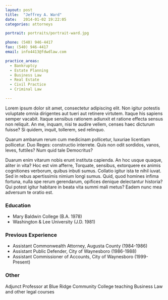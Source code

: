 ```yaml
---
layout: post
title:  "Jeffrey A. Ward"
date:   2014-01-02 19:22:05
categories: attorneys

portrait: portraits/portrait-ward.jpg

phone: (540) 946-4417
fax: (540) 946-4417
email: info4413@fdwdlaw.com

practice_areas:
  - Bankruptcy
  - Estate Planning
  - Business Law
  - Real Estate
  - Civil Practice
  - Criminal Law

---
```


Lorem ipsum dolor sit amet, consectetur adipiscing elit. Non igitur potestis voluptate omnia dirigentes aut tueri aut retinere virtutem. Itaque his sapiens semper vacabit. Itaque sensibus rationem adiunxit et ratione effecta sensus non reliquit. An me, inquam, nisi te audire vellem, censes haec dicturum fuisse? Si quidem, inquit, tollerem, sed relinquo. 

Quarum ambarum rerum cum medicinam pollicetur, luxuriae licentiam pollicetur. Duo Reges: constructio interrete. Quis non odit sordidos, vanos, leves, futtiles? Num quid tale Democritus? 

Duarum enim vitarum nobis erunt instituta capienda. An hoc usque quaque, aliter in vita? Hoc est vim afferre, Torquate, sensibus, extorquere ex animis cognitiones verborum, quibus inbuti sumus. Collatio igitur ista te nihil iuvat. Sed in rebus apertissimis nimium longi sumus. Quid, quod homines infima fortuna, nulla spe rerum gerendarum, opifices denique delectantur historia? Qui potest igitur habitare in beata vita summi mali metus? Eadem nunc mea adversum te oratio est.

### Education
- Mary Baldwin College (B.A. 1978) 
- Washington & Lee University (J.D. 1981)

### Previous Experience
- Assistant Commonwealth Attorney, Augusta County (1984-1986)
- Assistant Public Defender, City of Waynesboro (1986-1988)
- Assistant Commissioner of Accounts, City of Waynesboro (1999-Present)

### Other

Adjunct Professor at Blue Ridge Community College teaching Business Law and other legal courses